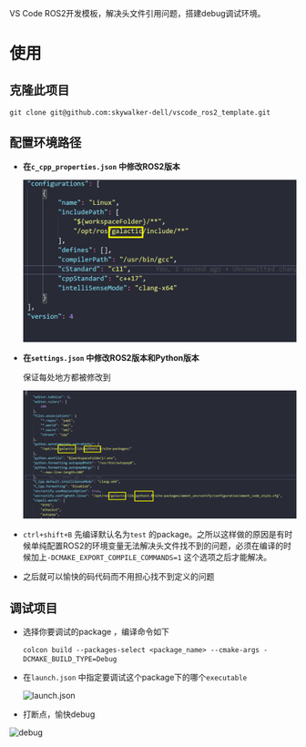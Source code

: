 VS Code ROS2开发模板，解决头文件引用问题，搭建debug调试环境。

# 使用

## 克隆此项目

```shell
git clone git@github.com:skywalker-dell/vscode_ros2_template.git
```

## 配置环境路径

- **在`c_cpp_properties.json` 中修改ROS2版本**

  <img src="./assets/2022-03-17_21-07.png" alt="c_cpp_properties.json" style="zoom:150%;" />

- **在`settings.json` 中修改ROS2版本和Python版本**

  保证每处地方都被修改到

  ![settings.json](./assets/2022-03-17_21-12.png)

- `ctrl+shift+B` 先编译默认名为`test` 的package。之所以这样做的原因是有时候单纯配置ROS2的环境变量无法解决头文件找不到的问题，必须在编译的时候加上`-DCMAKE_EXPORT_COMPILE_COMMANDS=1` 这个选项之后才能解决。

- 之后就可以愉快的码代码而不用担心找不到定义的问题

##  调试项目

- 选择你要调试的package ，编译命令如下

  ```shell
  colcon build --packages-select <package_name> --cmake-args -DCMAKE_BUILD_TYPE=Debug
  ```

- 在`launch.json` 中指定要调试这个package下的哪个`executable` 

  ![launch.json](/home/skywalker/Documents/my_repo/vscode_ros2_template/assets/2022-03-17_21-34.png) 

- 打断点，愉快debug

![debug](/home/skywalker/Documents/my_repo/vscode_ros2_template/assets/2022-03-17_21-37.png)